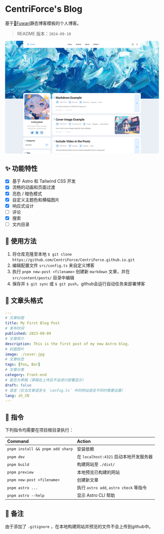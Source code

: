 # CentriForce's Blog

基于[🍥Fuwari]()静态博客模板的个人博客。

> README 版本：`2024-09-10`

![Preview Image](https://raw.githubusercontent.com/saicaca/resource/main/fuwari/home.png)

## ✨ 功能特性

- [x] 基于 Astro 和 Tailwind CSS 开发
- [x] 流畅的动画和页面过渡
- [x] 亮色 / 暗色模式
- [x] 自定义主题色和横幅图片
- [x] 响应式设计
- [ ] 评论
- [x] 搜索
- [ ] 文内目录

## 🚀 使用方法

1. 将仓库克隆至本地 `$ git clone https://github.com/CentriForce/CentriForce.github.io.git`
2. 编辑配置文件 `src/config.ts` 来自定义博客
3. 执行 `pnpm new-post <filename>` 创建新 `markdown` 文章，并在 `src/content/posts/` 目录中编辑
4. 保存并 `$ git sync` 或 `$ git push`，github会运行自动任务来部署博客

## 📄 文章头格式

```yaml
---
# 文章标题
title: My First Blog Post
# 发布时间
published: 2023-09-09
# 文章简介
description: This is the first post of my new Astro blog.
# 封面图片
image: ./cover.jpg
# 文章标签
tags: [Foo, Bar]
# 文章分类
category: Front-end
# 是否为草稿（草稿在上传后不会进行部署显示）
draft: false
# 语言（仅当文章语言与 `config.ts` 中的网站语言不同时需要设置）
lang: zh_CN
---
```

## 🧞 指令

下列指令均需要在项目根目录执行：

| Command                          | Action                                 |
| :------------------------------- | :------------------------------------- |
| `pnpm install && pnpm add sharp` | 安装依赖                               |
| `pnpm dev`                       | 在 `localhost:4321` 启动本地开发服务器 |
| `pnpm build`                     | 构建网站至 `./dist/`                   |
| `pnpm preview`                   | 本地预览已构建的网站                   |
| `pnpm new-post <filename>`       | 创建新文章                             |
| `pnpm astro ...`                 | 执行 `astro add`, `astro check` 等指令 |
| `pnpm astro --help`              | 显示 Astro CLI 帮助                    |

## 📝 备注

由于添加了 `.gitignore` ，在本地构建网站并预览的文件不会上传到github中。